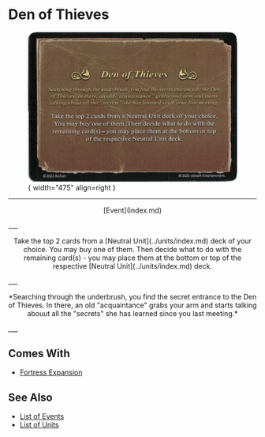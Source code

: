 # Den of Thieves

<figure markdown="span">

![Den of Thieves](../assets/events-den_of_thieves.webp){ width="475" align=right }

</figure>

___
<p style="text-align: center;" markdown>[Event](index.md)</p>
___
<p style="text-align: center;" markdown>Take the top 2 cards from a [Neutral Unit](../units/index.md) deck of your choice. You may buy one of them. Then decide what to do with the remaining card(s) - you may place them at the bottom or top of the respective [Neutral Unit](../units/index.md) deck.</p>
___
<p style="text-align: center;" markdown>*Searching through the underbrush, you find the secret entrance to the Den of Thieves. In there, an old "acquaintance" grabs your arm and starts talking abouut all the "secrets" she has learned since you last meeting.*</p>
___


## Comes With

- [Fortress Expansion](../content/fortress_expansion.md)


## See Also

- [List of Events](index.md)
- [List of Units](../units/index.md)
